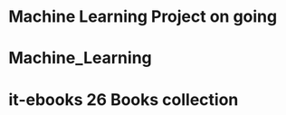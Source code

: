 # Machine Learning Project on going 









 # Machine_Learning
 


# it-ebooks 26 Books collection



